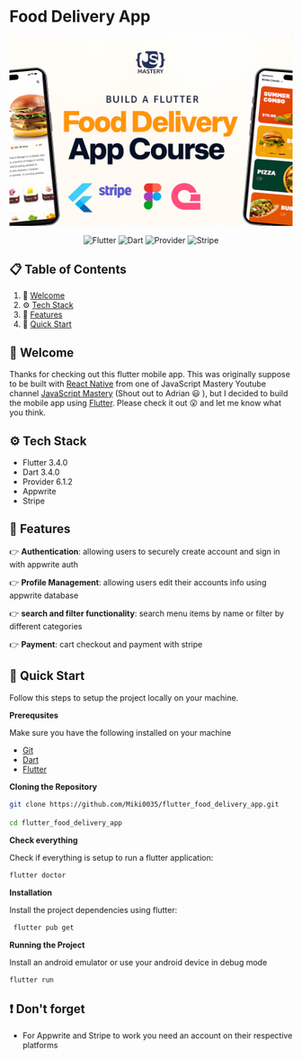 # Food Delivery App

<div align="center">

![thumbnail](./assets/images/food_delivery_thumbnail.png)

</div>

<p align="center">
  <img src="https://img.shields.io/badge/Flutter-%2302569B.svg?style=for-the-badge&logo=Flutter&logoColor=white" alt="Flutter"/>
  <img src="https://img.shields.io/badge/Dart-%230175C2.svg?style=for-the-badge&logo=Dart&logoColor=white" alt="Dart"/>
  <img src="https://img.shields.io/pub/v/provider.svg?style=for-the-badge&logo=flutter&logoColor=white" alt="Provider"/>
   <img src="https://img.shields.io/badge/-Stripe-008CDD?logo=stripe&logoColor=white" alt="Stripe"/>
</p>

## 📋 <a name="table">Table of Contents</a>

1. 👋 [Welcome](#welcome)
2. ⚙️ [Tech Stack](#tech-stack)
3. 🔋 [Features](#features)
4. 🤸 [Quick Start](#quick-start)

## <a name="welcome"> 👋 Welcome </a>

Thanks for checking out this flutter mobile app. This was originally suppose to be built
with [React Native](https://reactnative.dev/) from one of JavaScript Mastery Youtube
channel [JavaScript Mastery](https://www.youtube.com/watch?v=LKrX390fJMw) (Shout out to
Adrian 😃 ), but I decided to build the mobile app using [Flutter](https://flutter.dev/). Please
check it out 😮 and let me know what you think.

## <a name="tech-stack">⚙️ Tech Stack </a>

- Flutter 3.4.0
- Dart 3.4.0
- Provider 6.1.2
- Appwrite
- Stripe

## <a name="features">🔋 Features</a>

👉 **Authentication**: allowing users to securely create account and sign in with appwrite auth

👉 **Profile Management**: allowing users edit their accounts info using appwrite database

👉 **search and filter functionality**: search menu items by name or filter by different categories

👉 **Payment**: cart checkout and payment with stripe

## <a name="quick-start"> 🤸 Quick Start </a>

Follow this steps to setup the project locally on your machine.

**Prerequsites**

Make sure you have the following installed on your machine

- [Git](https://git-scm.com/)
- [Dart](https://dart.dev/get-dart)
- [Flutter](https://docs.flutter.dev/get-started/)

**Cloning the Repository**

```bash
git clone https://github.com/Miki0035/flutter_food_delivery_app.git

cd flutter_food_delivery_app
```

**Check everything**

Check if everything is setup to run a flutter application:

```bash
flutter doctor
```

**Installation**

Install the project dependencies using flutter:

```bash
 flutter pub get
```

**Running the Project**

Install an android emulator or use your android device in debug mode

```bash
flutter run
```

## <a name="more"> ❗ Don't forget </a>

- For Appwrite and Stripe to work you need an account on their respective platforms 
